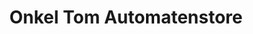 ---
title: "Onkel Tom Automatenstore"
url: /starnberg/onkel-tom-automatenstore/
shop: Lebensmittel
---